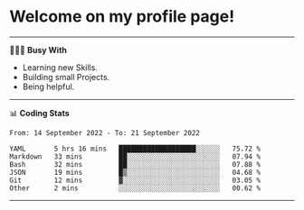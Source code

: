 # Welcome on my profile page!
<!-- print(("dralla"[::-1]+"s").capitalize()) -->

---
👨🏻‍💻 **Busy With**
* Learning new Skills.
* Building small Projects.
* Being helpful.

---
📊 **Coding Stats**
<!--START_SECTION:waka-->

```text
From: 14 September 2022 - To: 21 September 2022

YAML       5 hrs 16 mins   ███████████████████░░░░░░   75.72 %
Markdown   33 mins         ██░░░░░░░░░░░░░░░░░░░░░░░   07.94 %
Bash       32 mins         ██░░░░░░░░░░░░░░░░░░░░░░░   07.88 %
JSON       19 mins         █▒░░░░░░░░░░░░░░░░░░░░░░░   04.68 %
Git        12 mins         ▓░░░░░░░░░░░░░░░░░░░░░░░░   03.05 %
Other      2 mins          ░░░░░░░░░░░░░░░░░░░░░░░░░   00.62 %
```

<!--END_SECTION:waka-->
---
